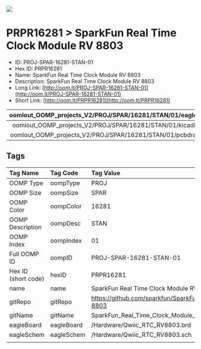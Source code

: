 


  
![][im]
# PRPR16281 > SparkFun Real Time Clock Module RV 8803

- ID: PROJ-SPAR-16281-STAN-01
- Hex ID: PRPR16281
- Name: SparkFun Real Time Clock Module RV 8803
- Description: SparkFun Real Time Clock Module RV 8803
- Long Link: [http://oom.lt/PROJ-SPAR-16281-STAN-01](http://oom.lt/PROJ-SPAR-16281-STAN-01)
- Short Link: [http://oom.lt/PRPR16281](http://oom.lt/PRPR16281)
  

|oomlout_OOMP_projects_V2/PROJ/SPAR/16281/STAN/01/eagleImage.png|oomlout_OOMP_projects_V2/PROJ/SPAR/16281/STAN/01/eagleSchemImage.png|oomlout_OOMP_projects_V2/PROJ/SPAR/16281/STAN/01/kicadPcb3dFront.png|oomlout_OOMP_projects_V2/PROJ/SPAR/16281/STAN/01/kicadPcb3dBack.png|
| :---: | :---: | :---: | :---: |
|oomlout_OOMP_projects_V2/PROJ/SPAR/16281/STAN/01/kicadPcb3d.png|oomlout_OOMP_projects_V2/PROJ/SPAR/16281/STAN/01/bomBack.png|oomlout_OOMP_projects_V2/PROJ/SPAR/16281/STAN/01/bomFront.png|oomlout_OOMP_projects_V2/PROJ/SPAR/16281/STAN/01/pcbdraw.svg|
|oomlout_OOMP_projects_V2/PROJ/SPAR/16281/STAN/01/pcbdrawBack.svg||||

## Tags
  

|Tag Name|Tag Code|Tag Value|
| :--- | :--- | :--- |
|OOMP Type|oompType|PROJ|
|OOMP Size|oompSize|SPAR|
|OOMP Color|oompColor|16281|
|OOMP Description|oompDesc|STAN|
|OOMP Index|oompIndex|01|
|Full OOMP ID|oompID|PROJ-SPAR-16281-STAN-01|
|Hex ID (short code)|hexID|PRPR16281|
|name|name|SparkFun Real Time Clock Module RV 8803|
|gitRepo|gitRepo|https://github.com/sparkfun/SparkFun_Real_Time_Clock_Module_RV-8803|
|gitName|gitName|SparkFun_Real_Time_Clock_Module_RV-8803|
|eagleBoard|eagleBoard|/Hardware/Qwiic_RTC_RV8803.brd|
|eagleSchem|eagleSchem|/Hardware/Qwiic_RTC_RV8803.sch|
||||



[im]: PROJ/SPAR/16281/STAN/01/kicadPcb3d_450.png
